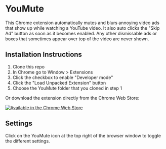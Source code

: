 # YouMute

This Chrome extension automatically mutes and blurs annoying video ads that show up while watching a YouTube video.  It also auto clicks the "Skip Ad" button as soon as it becomes enabled.  Any other dismissable ads or boxes that sometimes appear over top of the video are never shown.

## Installation Instructions

1. Clone this repo
1. In Chrome go to Window > Extensions
1. Click the checkbox to enable "Developer mode"
1. Click the "Load Unpacked Extension" button
1. Choose the YouMute folder that you cloned in step 1

Or download the extension directly from the Chrome Web Store:

[![Available in the Chrome Web Store](https://fonts.gstatic.com/s/i/productlogos/chrome_store/v7/192px.svg)](https://chrome.google.com/webstore/detail/youmute/bhlmjoeobnofoajffmnpcahfaffihmbh)

## Settings

Click on the YouMute icon at the top right of the browser window to toggle the different settings.